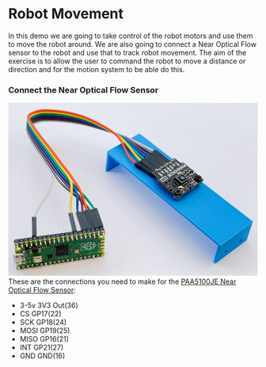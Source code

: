 # Robot Movement
In this demo we are going to take control of the robot motors and use them to move the robot around. We are also going to connect a Near Optical Flow sensor to the robot and use that to track robot movement. The aim of the exercise is to allow the user to command the robot to move a distance or direction and for the motion system to be able do this. 

### Connect the Near Optical Flow Sensor

![Flow sensor connected to PICO](images/Flow%20Sensor%20Wiring.jpg)
These are the connections you need to make for the [PAA5100JE Near Optical Flow Sensor](https://shop.pimoroni.com/products/paa5100je-optical-tracking-spi-breakout):

* 3-5v	3V3 Out(36)
* CS	GP17(22)
* SCK	GP18(24)
* MOSI	GP19(25)
* MISO	GP16(21)
* INT	GP21(27)
* GND	GND(16)


